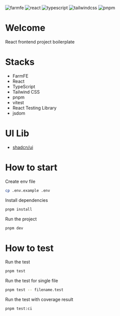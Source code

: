 ![farmfe](https://img.shields.io/badge/farmfe.org-purple?link=https%3A%2F%2Fwww.farmfe.org)
![react](https://img.shields.io/badge/React-20232A?logo=react&logoColor=61DAFB)
![typescript](https://img.shields.io/badge/TypeScript-007ACC?logo=typescript&logoColor=white)
![tailwindcss](https://img.shields.io/badge/Tailwind_CSS-38B2AC?logo=tailwind-css&logoColor=white)
![pnpm](https://img.shields.io/badge/pnpm-yellow?logo=pnpm&logoColor=white)

# Welcome

React frontend project boilerplate

# Stacks

- FarmFE
- React
- TypeScript
- Tailwind CSS
- pnpm
- vitest
- React Testing Library
- jsdom

# UI Lib

- [shadcn/ui](https://ui.shadcn.com)

# How to start

Create env file

```bash
cp .env.example .env
```

Install dependencies

```bash
pnpm install
```

Run the project

```bash
pnpm dev
```

# How to test

Run the test

```bash
pnpm test
```

Run the test for single file

```bash
pnpm test -- filename.test
```

Run the test with coverage result

```bash
pnpm test:ci
```
